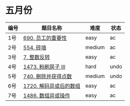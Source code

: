 # 五月份

**编号**|**题目名称**|**难度**|**状态**
--------|------------|--------|--------
1号|[690. 员工的重要性](./第1题%20690.%20员工的重要性)|easy|ac
2号|[554. 砖墙](./第2题%20554.%20砖墙)|medium|ac
3号|[7. 整数反转](./第3题%207.%20整数反转)|easy|ac
4号|[1473. 粉刷房子 III](./第4题%201473.%20粉刷房子%20III)|hard|undo
5号|[740. 删除并获得点数](./第5题%20740.%20删除并获得点数)|medium|undo
6号|[1720. 解码异或后的数组](./第6题%201720.%20解码异或后的数组)|easy|ac
7号|[1486. 数组异或操作](./第7题%201486.%20数组异或操作)|easy|ac
